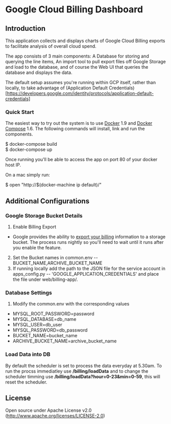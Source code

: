 # Google Cloud Billing Dashboard

## Introduction
This application collects and displays charts of Google Cloud Billing exports to facilitate analysis of overall cloud spend.

The app consists of 3 main components: A Database for storing and querying the line items, An import tool to pull export files off Google Storage and load to the database, and of course the Web UI that queries the database and displays the data.

The default setup assumes you're running within GCP itself, rather than locally, to take advantage of (Application Default Credentials)[https://developers.google.com/identity/protocols/application-default-credentials]

### Quick Start
The easiest way to try out the system is to use [Docker](https://docs.docker.com/) 1.9 and [Docker Compose](https://docs.docker.com/compose/) 1.6.
The following commands will install, link and run the components.

  $ docker-compose build  
  $ docker-compose up

Once running you'll be able to access the app on port 80 of your docker host IP.

On a mac simply run:

  $ open "http://$(docker-machine ip default)/"



## Additional Configurations

###  Google Storage Bucket Details
1. Enable Billing Export
  - Google provides the ability to [export your billing](https://support.google.com/cloud/answer/6293835?rd=1) information to a storage bucket. The process runs nightly so you'll need to wait until it runs after you enable the feature.
2. Set the Bucket names in common.env --  BUCKET_NAME,ARCHIVE_BUCKET_NAME  
3. If running locally add the path to the JSON file for the service account in apps_config.py -- 'GOOGLE_APPLICATION_CREDENTIALS' and place the file under web/billing-app/.  

### Database Settings
1. Modify the common.env with the corresponding values  
  * MYSQL_ROOT_PASSWORD=password
  * MYSQL_DATABASE=db_name
  * MYSQL_USER=db_user
  * MYSQL_PASSWORD=db_password  
  * BUCKET_NAME=bucket_name  
  * ARCHIVE_BUCKET_NAME=archive_bucket_name  

### Load Data into DB
By default the scheduler is set to process the data everyday at 5.30am. To run the procss immediatley use **/billing/loadData** and to change the scheduler timming use **/billing/loadData?hour=0-23&min=0-59**, this will reset the scheduler.

## License
Open source under Apache License v2.0 (http://www.apache.org/licenses/LICENSE-2.0)
